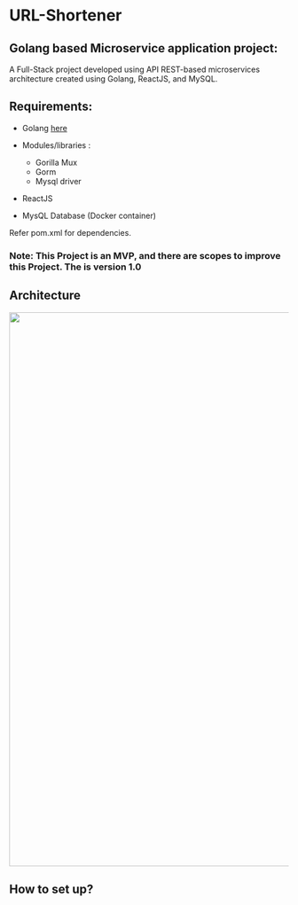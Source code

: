 # **URL-Shortener**

## Golang based Microservice application project:
 A Full-Stack project developed using API REST-based microservices architecture created using Golang, ReactJS, and MySQL.

## Requirements:
- Golang  [here](https://go.dev/doc/install)
- Modules/libraries :
    - Gorilla Mux 
    - Gorm
    - Mysql driver

- ReactJS
- MysQL Database (Docker container)

Refer pom.xml for dependencies.
### Note: This Project is an MVP, and there are scopes to improve this Project. The is version 1.0

## Architecture

<img src="https://github.com/shivakumar96/url-shortener/blob/main/architecture/tinyURL_architecture.png" width="600" height="1000">

## How to set up?
